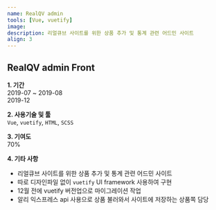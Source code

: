 ```yaml
---
name: RealQV admin
tools: [Vue, vuetify]
image:
description: 리얼큐브 사이트를 위한 상품 추가 및 통계 관련 어드민 사이트
align: 3
---
```


## RealQV admin Front

**1. 기간**   
2019-07 ~ 2019-08  
2019-12   
  
**2. 사용기술 및 툴**   
`Vue`, `vuetify`, `HTML`, `SCSS`
  
**3. 기여도**   
70%   
   
**4. 기타 사항**   
- 리얼큐브 사이트를 위한 상품 추가 및 통계 관련 어드민 사이트  
- 따로 디자인파일 없이 `vuetify` UI framework 사용하여 구현
- 12월 전에 vuetify 버전업으로 마이그레이션 작업
- 알리 익스프레스 api 사용으로 상품 불러와서 사이트에 저장하는 상품쪽 담당
